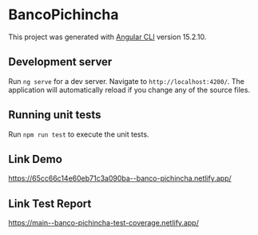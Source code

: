 # BancoPichincha

This project was generated with [Angular CLI](https://github.com/angular/angular-cli) version 15.2.10.

## Development server

Run `ng serve` for a dev server. Navigate to `http://localhost:4200/`. The application will automatically reload if you change any of the source files.

## Running unit tests

Run `npm run test` to execute the unit tests.


## Link Demo
https://65cc66c14e60eb71c3a090ba--banco-pichincha.netlify.app/


## Link Test Report
https://main--banco-pichincha-test-coverage.netlify.app/

